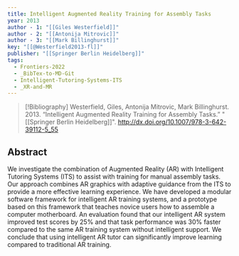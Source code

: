 ```yaml
---
title: Intelligent Augmented Reality Training for Assembly Tasks
year: 2013
author - 1: "[[Giles Westerfield]]"
author - 2: "[[Antonija Mitrovic]]"
author - 3: "[[Mark Billinghurst]]"
key: "[[@Westerfield2013-fl]]"
publisher: "[[Springer Berlin Heidelberg]]"
tags:
  - Frontiers-2022
  - _BibTex-to-MD-Git
  - Intelligent-Tutoring-Systems-ITS
  - _XR-and-MR
---
```


> [!Bibliography]
> Westerfield, Giles, Antonija Mitrovic, Mark Billinghurst. 2013. “Intelligent Augmented Reality Training for Assembly Tasks.” "[[Springer Berlin Heidelberg]]". http://dx.doi.org/10.1007/978-3-642-39112-5_55

## Abstract
We investigate the combination of Augmented Reality (AR) with Intelligent Tutoring Systems (ITS) to assist with training for manual assembly tasks. Our approach combines AR graphics with adaptive guidance from the ITS to provide a more effective learning experience. We have developed a modular software framework for intelligent AR training systems, and a prototype based on this framework that teaches novice users how to assemble a computer motherboard. An evaluation found that our intelligent AR system improved test scores by 25\% and that task performance was 30\% faster compared to the same AR training system without intelligent support. We conclude that using intelligent AR tutor can significantly improve learning compared to traditional AR training.